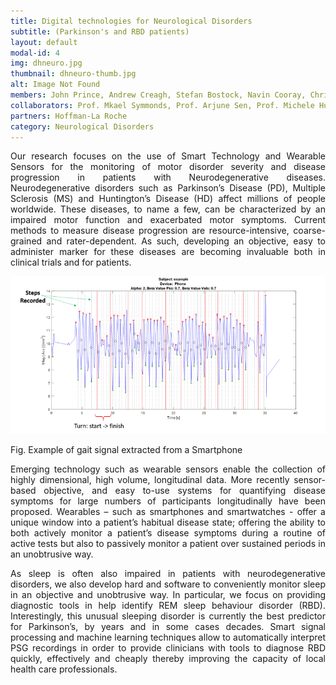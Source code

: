 ```yaml
---
title: Digital technologies for Neurological Disorders
subtitle: (Parkinson's and RBD patients)
layout: default
modal-id: 4
img: dhneuro.jpg
thumbnail: dhneuro-thumb.jpg
alt: Image Not Found
members: John Prince, Andrew Creagh, Stefan Bostock, Navin Cooray, Christine Lo
collaborators: Prof. Mkael Symmonds, Prof. Arjune Sen, Prof. Michele Hu, Prof. Chrystallina Antoniades, Prof. James Fitzgerald (Nuffield Department of Clinical Neurosciences, University of Oxford, UK), Dr Tom Barber (University of Warwick, UK), Dr Thanasis Tsanas (University of Edinburgh, UK)
partners: Hoffman-La Roche
category: Neurological Disorders
---
```


<p align="justify">Our research focuses on the use of Smart Technology and Wearable Sensors for the monitoring of motor disorder severity and disease progression in patients with Neurodegenerative diseases. Neurodegenerative disorders such as Parkinson’s Disease (PD), Multiple Sclerosis (MS) and Huntington’s Disease (HD) affect millions of people worldwide. These diseases, to name a few, can be characterized by an impaired motor function and exacerbated motor symptoms. Current methods to measure disease progression are resource-intensive, coarse-grained and rater-dependent. As such, developing an objective, easy to administer marker for these diseases are becoming invaluable both in clinical trials and for patients.</p>


![Image Not Found](img/portfolio/Gait_example.png "Example of gait signal extracted from a Smartphone")

Fig. Example of gait signal extracted from a Smartphone

<p align="justify">Emerging technology such as wearable sensors enable the collection of highly dimensional, high volume, longitudinal data. More recently sensor-based objective, and easy to-use systems for quantifying disease symptoms for large numbers of participants longitudinally have been proposed. Wearables – such as smartphones and smartwatches - offer a unique window into a patient’s habitual disease state; offering the ability to both actively monitor a patient’s disease symptoms during a routine of active tests but also to passively monitor a patient over sustained periods in an unobtrusive way. </p>

<p align="justify">As sleep is often also impaired in patients with neurodegenerative disorders, we also develop hard and software to conveniently monitor sleep in an objective and unobtrusive way. In particular, we focus on providing diagnostic tools in help identify REM sleep behaviour disorder (RBD). Interestingly, this unusual sleeping disorder is currently the best predictor for Parkinson’s, by years and in some cases decades. Smart signal processing and machine learning techniques allow to automatically interpret PSG recordings in order to provide clinicians with tools to diagnose RBD quickly, effectively and cheaply thereby improving the capacity of local health care professionals. </p>



